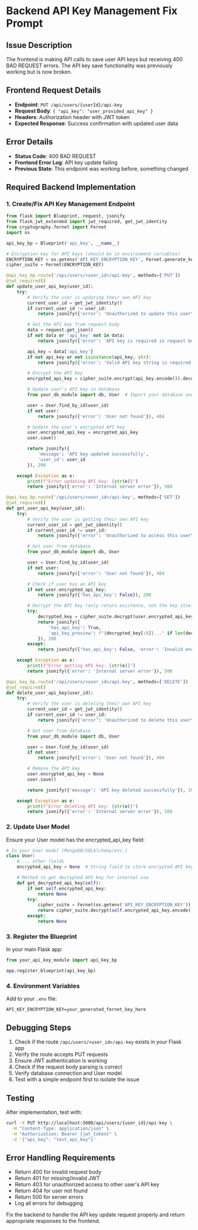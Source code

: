 # Backend API Key Management Fix Prompt

## Issue Description

The frontend is making API calls to save user API keys but receiving 400 BAD REQUEST errors. The API key save functionality was previously working but is now broken.

## Frontend Request Details

- **Endpoint**: `PUT /api/users/{userId}/api-key`
- **Request Body**: `{ "api_key": "user_provided_api_key" }`
- **Headers**: Authorization header with JWT token
- **Expected Response**: Success confirmation with updated user data

## Error Details

- **Status Code**: 400 BAD REQUEST
- **Frontend Error Log**: API key update failing
- **Previous State**: This endpoint was working before, something changed

## Required Backend Implementation

### 1. Create/Fix API Key Management Endpoint

```python
from flask import Blueprint, request, jsonify
from flask_jwt_extended import jwt_required, get_jwt_identity
from cryptography.fernet import Fernet
import os

api_key_bp = Blueprint('api_key', __name__)

# Encryption key for API keys (should be in environment variables)
ENCRYPTION_KEY = os.getenv('API_KEY_ENCRYPTION_KEY', Fernet.generate_key())
cipher_suite = Fernet(ENCRYPTION_KEY)

@api_key_bp.route('/api/users/<user_id>/api-key', methods=['PUT'])
@jwt_required()
def update_user_api_key(user_id):
    try:
        # Verify the user is updating their own API key
        current_user_id = get_jwt_identity()
        if current_user_id != user_id:
            return jsonify({'error': 'Unauthorized to update this user\'s API key'}), 403

        # Get the API key from request body
        data = request.get_json()
        if not data or 'api_key' not in data:
            return jsonify({'error': 'API key is required in request body'}), 400

        api_key = data['api_key']
        if not api_key or not isinstance(api_key, str):
            return jsonify({'error': 'Valid API key string is required'}), 400

        # Encrypt the API key
        encrypted_api_key = cipher_suite.encrypt(api_key.encode()).decode()

        # Update user's API key in database
        from your_db_module import db, User  # Import your database and User model

        user = User.find_by_id(user_id)
        if not user:
            return jsonify({'error': 'User not found'}), 404

        # Update the user's encrypted API key
        user.encrypted_api_key = encrypted_api_key
        user.save()

        return jsonify({
            'message': 'API key updated successfully',
            'user_id': user_id
        }), 200

    except Exception as e:
        print(f"Error updating API key: {str(e)}")
        return jsonify({'error': 'Internal server error'}), 500

@api_key_bp.route('/api/users/<user_id>/api-key', methods=['GET'])
@jwt_required()
def get_user_api_key(user_id):
    try:
        # Verify the user is getting their own API key
        current_user_id = get_jwt_identity()
        if current_user_id != user_id:
            return jsonify({'error': 'Unauthorized to access this user\'s API key'}), 403

        # Get user from database
        from your_db_module import db, User

        user = User.find_by_id(user_id)
        if not user:
            return jsonify({'error': 'User not found'}), 404

        # Check if user has an API key
        if not user.encrypted_api_key:
            return jsonify({'has_api_key': False}), 200

        # Decrypt the API key (only return existence, not the key itself for security)
        try:
            decrypted_key = cipher_suite.decrypt(user.encrypted_api_key.encode()).decode()
            return jsonify({
                'has_api_key': True,
                'api_key_preview': f"{decrypted_key[:8]}..." if len(decrypted_key) > 8 else "****"
            }), 200
        except:
            return jsonify({'has_api_key': False, 'error': 'Invalid encrypted key'}), 200

    except Exception as e:
        print(f"Error getting API key: {str(e)}")
        return jsonify({'error': 'Internal server error'}), 500

@api_key_bp.route('/api/users/<user_id>/api-key', methods=['DELETE'])
@jwt_required()
def delete_user_api_key(user_id):
    try:
        # Verify the user is deleting their own API key
        current_user_id = get_jwt_identity()
        if current_user_id != user_id:
            return jsonify({'error': 'Unauthorized to delete this user\'s API key'}), 403

        # Get user from database
        from your_db_module import db, User

        user = User.find_by_id(user_id)
        if not user:
            return jsonify({'error': 'User not found'}), 404

        # Remove the API key
        user.encrypted_api_key = None
        user.save()

        return jsonify({'message': 'API key deleted successfully'}), 200

    except Exception as e:
        print(f"Error deleting API key: {str(e)}")
        return jsonify({'error': 'Internal server error'}), 500
```

### 2. Update User Model

Ensure your User model has the encrypted_api_key field:

```python
# In your User model (MongoDB/SQLAlchemy/etc.)
class User:
    # ... other fields
    encrypted_api_key = None  # String field to store encrypted API key

    # Method to get decrypted API key for internal use
    def get_decrypted_api_key(self):
        if not self.encrypted_api_key:
            return None
        try:
            cipher_suite = Fernet(os.getenv('API_KEY_ENCRYPTION_KEY'))
            return cipher_suite.decrypt(self.encrypted_api_key.encode()).decode()
        except:
            return None
```

### 3. Register the Blueprint

In your main Flask app:

```python
from your_api_key_module import api_key_bp

app.register_blueprint(api_key_bp)
```

### 4. Environment Variables

Add to your `.env` file:

```
API_KEY_ENCRYPTION_KEY=your_generated_fernet_key_here
```

## Debugging Steps

1. Check if the route `/api/users/<user_id>/api-key` exists in your Flask app
2. Verify the route accepts PUT requests
3. Ensure JWT authentication is working
4. Check if the request body parsing is correct
5. Verify database connection and User model
6. Test with a simple endpoint first to isolate the issue

## Testing

After implementation, test with:

```bash
curl -X PUT http://localhost:5000/api/users/{user_id}/api-key \
  -H "Content-Type: application/json" \
  -H "Authorization: Bearer {jwt_token}" \
  -d '{"api_key": "test_api_key"}'
```

## Error Handling Requirements

- Return 400 for invalid request body
- Return 401 for missing/invalid JWT
- Return 403 for unauthorized access to other user's API key
- Return 404 for user not found
- Return 500 for server errors
- Log all errors for debugging

Fix the backend to handle the API key update request properly and return appropriate responses to the frontend.
